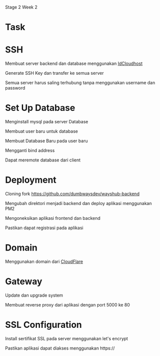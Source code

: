 Stage 2 Week 2

# Task

# SSH

Membuat server backend dan database menggunakan [IdCloudhost](https://console.idcloudhost.com/) 

Generate SSH Key dan transfer ke semua server

Semua server harus saling terhubung tanpa menggunakan username dan password

# Set Up Database

Menginstall mysql pada server Database

Membuat user baru untuk database

Membuat Database Baru pada user baru

Mengganti bind address

Dapat meremote database dari client


# Deployment

Cloning fork https://github.com/dumbwaysdev/wayshub-backend

Mengubah direktori menjadi backend dan deploy aplikasi menggunakan PM2

Mengoneksikan aplikasi frontend dan backend

Pastikan dapat registrasi pada aplikasi

# Domain 

Menggunakan domain dari [CloudFlare](cloudflare.com)

# Gateway 

Update dan upgrade system 

Membuat reverse proxy dari aplikasi dengan port 5000 ke 80

# SSL Configuration 

Install sertifikat SSL pada server menggunakan let's encrypt 

Pastikan aplikasi dapat diakses menggunakan https://

